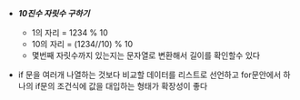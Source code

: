 - ***10진수 자릿수 구하기***
    - 1의 자리 = 1234 % 10 
    - 10의 자리 = (1234//10) % 10
	- 몇번째 자릿수까지 있는지는 문자열로 변환해서 길이를 확인할수 있다


- if 문을 여러개 나열하는 것보다 비교할 데이터를 리스트로 선언하고 for문안에서 하나의 if문의 조건식에 값을 대입하는 형태가 확장성이 좋다
